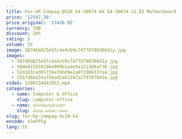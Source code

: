 ```yaml
---
title: For HP Compaq DS10 54-30074-04 54-30074-12.D3 Motherboard
price: '12547.38'
price_original: '17426.92'
currency: THB
discount: 28%
rating: 5
volume: 55
image: S8746b825e5fc4a4cb9c74778780386d1y.jpg
images:
  - S8746b825e5fc4a4cb9c74778780386d1y.jpg
  - S0de82165916b4989b1ade9a121306af3K.jpg
  - S2d1d3c4365734e76bd9e2a8f2969337a4.jpg
  - S55f38ad2ea7d4ad2ab1347a2f978f641e.jpg
video: 1100134441853.mp4
categories:
  - name: Computer & Office
    slug: computer-office
  - name: อุปกรณ์คอมพิวเตอร์
    slug: ปกรณ-คอมพ-วเตอร
slug: for-hp-compaq-ds10-54
encode: olmFPIg
lang: th
---
```

  